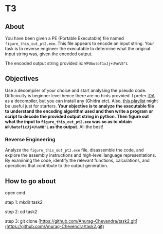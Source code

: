 # T3
## About
You have been given a PE (Portable Executable) file named `figure_this_out_pt2.exe`. This file appears to encode an input string. Your task is to reverse engineer the executable to determine what the original input string was, given the encoded output.

The encoded output string provided is: `WPUbutof1xJj+U%nVB"L`

## Objectives
Use a decompiler of your choice and start analysing the pseudo code. Difficiculty is beginner level hence there are no hints provided. I prefer [IDA](https://hex-rays.com/ida-free/) as a decompiler, but you can install any (Ghidra etc). Also, [this playlist](https://www.youtube.com/watch?v=tWSa1L5L394) might be useful just for starters. **Your objective is to analyze the executable file to understand the encoding algorithm used and then write a program or script to decode the provided output string in python. Then figure out what the input to `figure_this_out_pt2.exe` was so as to obtain `WPUbutof1xJj+U%nVB"L` as the output**. All the best!
### Reverse Engineering
Analyze the `figure_this_out_pt2.exe` file, disassemble the code, and explore the assembly instructions and high-level language representations. By examining the code, identify the relevant functions, calculations, and operations that contribute to the output generation.
## How to go about
open cmd

step 1: mkdir task2

step 2: cd task2

step 3: git clone [https://github.com/Anurag-Chevendra/task2.git](https://github.com/Anurag-Chevendra/task2.git)

